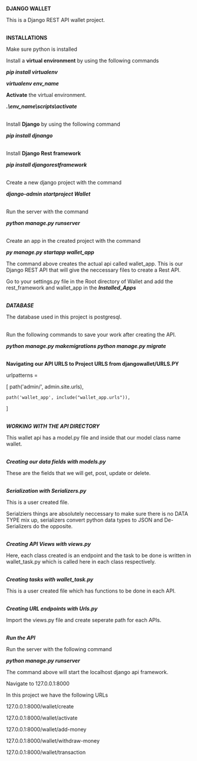 **DJANGO WALLET**

This is a Django REST API wallet project.



<br>**INSTALLATIONS**


Make sure python is installed

Install a **virtual environment** by using the following commands

***pip install virtualenv***

***virtualenv env_name***

**Activate** the virtual environment.<br>

***.\env_name\scripts\activate***



<br>Install **Django** by using the following command

***pip install djnango***


<br>Install **Django Rest framework**

***pip install djangorestframework***

<br>Create a new django project with the command

***django-admin startproject Wallet***

<br>Run the server with the command 

***python manage.py runserver***

<br>Create an app in the created project with the command

***py manage.py startapp wallet_app***

The command above creates the actual api called wallet_app. This is our Django REST API that will give the neccessary files to create a Rest API.

Go to your settings.py file in the Root directory of Wallet and add the rest_framework and wallet_app in the ***Installed_Apps***

<br>***DATABASE***

The database used in this project is postgresql.
<br>

<br>Run the following commands to save your work after creating the API.

***python manage.py makemigrations
python manage.py migrate***

<br>**Navigating our API URLS to Project URLS from djangowallet/URLS.PY**


urlpatterns =

 [
    path('admin/', admin.site.urls),

    path('wallet_app', include("wallet_app.urls")),
]


<br>***WORKING WITH THE API DIRECTORY***

This wallet api has a model.py file and inside that our model class name wallet.

<br>***Creating our data fields with models.py***

These are the fields that we will get, post, update or delete.

<br>***Serialization with Serializers.py***

This is a user created file.

Serialziers things are absolutely neccessary to make sure there is no DATA TYPE mix up, serializers convert python data types to JSON and De-Serializers do the opposite.

<br>***Creating API Views with views.py***

Here, each class created is an endpoint and the task to be done is written in wallet_task.py which is called here in each class respectively.

<br>***Creating tasks with wallet_task.py***

This is a user created file which has functions to be done in each API.

<br>***Creating URL endpoints with Urls.py***

Import the views.py file and create seperate path for each APIs.

<br>***Run the API***

Run the server with the following command

***python manage.py runserver***

The command above will start the localhost django api framework. 

Navigate to 127.0.0.1:8000

In this project we have the following URLs

127.0.0.1:8000/wallet/create


127.0.0.1:8000/wallet/activate


127.0.0.1:8000/wallet/add-money


127.0.0.1:8000/wallet/withdraw-money


127.0.0.1:8000/wallet/transaction


